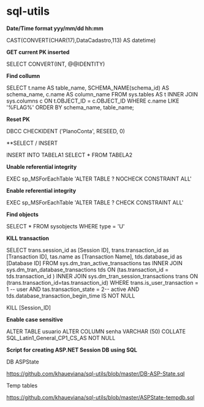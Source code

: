 # sql-utils

**Date/Time format yyy/mm/dd hh:mm**

CAST(CONVERT(CHAR(17),DataCadastro,113) AS datetime)

**GET current PK inserted**

SELECT CONVERT(INT, @@IDENTITY)

**Find collumn**

SELECT t.name AS table_name, SCHEMA_NAME(schema_id) AS schema_name, c.name AS column_name FROM sys.tables AS t INNER JOIN sys.columns c ON t.OBJECT_ID = c.OBJECT_ID WHERE c.name LIKE '%FLAG%' ORDER BY schema_name, table_name;

**Reset PK**

DBCC CHECKIDENT ('PlanoConta', RESEED, 0)

**SELECT / INSERT

INSERT INTO TABELA1 SELECT * FROM TABELA2

**Unable referential integrity**

EXEC sp_MSForEachTable 'ALTER TABLE ? NOCHECK CONSTRAINT ALL'

**Enable referential integrity**

EXEC sp_MSForEachTable 'ALTER TABLE ? CHECK CONSTRAINT ALL'

**Find objects**

SELECT * FROM sysobjects WHERE type = 'U'

**KILL transaction**

SELECT trans.session_id as [Session ID], trans.transaction_id as [Transaction ID], tas.name as [Transaction Name], tds.database_id as [Database ID]
FROM sys.dm_tran_active_transactions tas INNER JOIN sys.dm_tran_database_transactions tds ON (tas.transaction_id = tds.transaction_id ) INNER JOIN sys.dm_tran_session_transactions trans ON (trans.transaction_id=tas.transaction_id)
WHERE trans.is_user_transaction = 1 -- user AND tas.transaction_state = 2-- active AND tds.database_transaction_begin_time IS NOT NULL

KILL [Session_ID]

**Enable case sensitive**

ALTER TABLE usuario ALTER COLUMN senha VARCHAR (50) COLLATE SQL_Latin1_General_CP1_CS_AS NOT NULL

**Script for creating ASP.NET Session DB using SQL**

DB ASPState

https://github.com/khaueviana/sql-utils/blob/master/DB-ASP-State.sql

Temp tables

https://github.com/khaueviana/sql-utils/blob/master/ASPState-tempdb.sql
